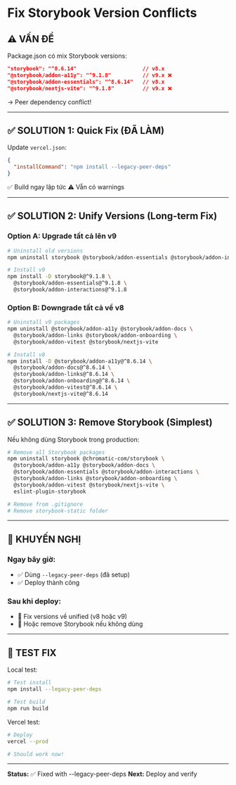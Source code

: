 # Fix Storybook Version Conflicts

## ⚠️ **VẤN ĐỀ**

Package.json có mix Storybook versions:
```json
"storybook": "^8.6.14"                     // v8.x
"@storybook/addon-a11y": "^9.1.8"          // v9.x ❌
"@storybook/addon-essentials": "^8.6.14"   // v8.x
"@storybook/nextjs-vite": "^9.1.8"         // v9.x ❌
```

→ Peer dependency conflict!

---

## ✅ **SOLUTION 1: Quick Fix (ĐÃ LÀM)**

Update `vercel.json`:
```json
{
  "installCommand": "npm install --legacy-peer-deps"
}
```

✅ Build ngay lập tức
⚠️ Vẫn có warnings

---

## ✅ **SOLUTION 2: Unify Versions (Long-term Fix)**

### **Option A: Upgrade tất cả lên v9**

```bash
# Uninstall old versions
npm uninstall storybook @storybook/addon-essentials @storybook/addon-interactions

# Install v9
npm install -D storybook@^9.1.8 \
  @storybook/addon-essentials@^9.1.8 \
  @storybook/addon-interactions@^9.1.8
```

### **Option B: Downgrade tất cả về v8**

```bash
# Uninstall v9 packages
npm uninstall @storybook/addon-a11y @storybook/addon-docs \
  @storybook/addon-links @storybook/addon-onboarding \
  @storybook/addon-vitest @storybook/nextjs-vite

# Install v8
npm install -D @storybook/addon-a11y@^8.6.14 \
  @storybook/addon-docs@^8.6.14 \
  @storybook/addon-links@^8.6.14 \
  @storybook/addon-onboarding@^8.6.14 \
  @storybook/addon-vitest@^8.6.14 \
  @storybook/nextjs-vite@^8.6.14
```

---

## ✅ **SOLUTION 3: Remove Storybook (Simplest)**

Nếu không dùng Storybook trong production:

```bash
# Remove all Storybook packages
npm uninstall storybook @chromatic-com/storybook \
  @storybook/addon-a11y @storybook/addon-docs \
  @storybook/addon-essentials @storybook/addon-interactions \
  @storybook/addon-links @storybook/addon-onboarding \
  @storybook/addon-vitest @storybook/nextjs-vite \
  eslint-plugin-storybook

# Remove from .gitignore
# Remove storybook-static folder
```

---

## 📝 **KHUYẾN NGHỊ**

### **Ngay bây giờ:**
- ✅ Dùng `--legacy-peer-deps` (đã setup)
- ✅ Deploy thành công

### **Sau khi deploy:**
- 🔄 Fix versions về unified (v8 hoặc v9)
- 🧹 Hoặc remove Storybook nếu không dùng

---

## 🚀 **TEST FIX**

Local test:
```bash
# Test install
npm install --legacy-peer-deps

# Test build
npm run build
```

Vercel test:
```bash
# Deploy
vercel --prod

# Should work now!
```

---

**Status:** ✅ Fixed with --legacy-peer-deps
**Next:** Deploy and verify
